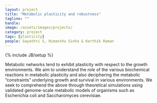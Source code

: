 ```yaml
---
layout: project
title: "Metabolic plasticity and robustness"
tagline: ""
handle: 
image: /assets/images/projects/
category: project
tags: [plasticity]
people: Gayathri S, Himanshu Sinha & Karthik Raman
---
```

{% include JB/setup %}

Metabolic networks tend to exhibit plasticity with respect to the growth environments. We aim to understand the role of the various biochemical reactions in metabolic plasticity and also deciphering the metabolic “constraints” underlying growth and survival in various environments. We seek to comprehend the above through theoretical simulations using validated genome-scale metabolic models of organisms such as Escherichia coli and Saccharomyces cerevisiae.
